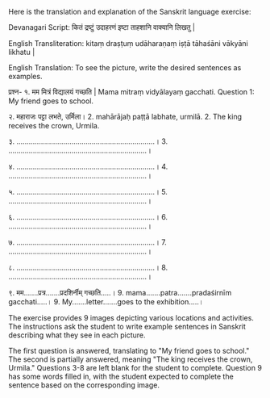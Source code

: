 Here is the translation and explanation of the Sanskrit language exercise:

Devanagari Script:
कितं द्रष्टुं उदाहरणं इष्टा ताहशानि वाक्यानि लिखतु |

English Transliteration:
kitaṃ draṣṭuṃ udāharaṇaṃ iṣṭā tāhaśāni vākyāni likhatu |

English Translation:
To see the picture, write the desired sentences as examples.

प्रश्न- १. मम मित्रं विद्यालयं गच्छति | Mama mitraṃ vidyālayaṃ gacchati.
Question 1: My friend goes to school.

२. महाराजः पट्टा लभते, उर्मिला।
2. mahārājaḥ paṭṭā labhate, urmilā.
2. The king receives the crown, Urmila.

३. ....................................................................।
3. ....................................................................।

४. ....................................................................।
4. ....................................................................।

५. ....................................................................।
5. ....................................................................।

६. ....................................................................।
6. ....................................................................।

७. ....................................................................।
7. ....................................................................।

८. ....................................................................।
8. ....................................................................।

९. मम.......प्रत्र.......प्रदशिर्नीम् गच्छति.....।
9. mama.......patra.......pradaśirnīm gacchati.....।
9. My.......letter.......goes to the exhibition.....।

The exercise provides 9 images depicting various locations and activities. The instructions ask the student to write example sentences in Sanskrit describing what they see in each picture.

The first question is answered, translating to "My friend goes to school." The second is partially answered, meaning "The king receives the crown, Urmila." Questions 3-8 are left blank for the student to complete. Question 9 has some words filled in, with the student expected to complete the sentence based on the corresponding image.